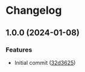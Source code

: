 # Changelog

## 1.0.0 (2024-01-08)


### Features

* Initial commit ([32d3625](https://github.com/e-breuninger/terraform-module-kustomization/commit/32d3625416a8cc5b3aa73b8f5eb599dc5e45742a))
